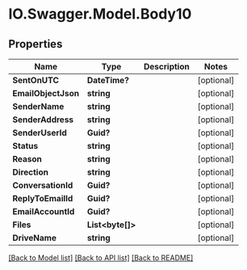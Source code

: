 # IO.Swagger.Model.Body10
## Properties

Name | Type | Description | Notes
------------ | ------------- | ------------- | -------------
**SentOnUTC** | **DateTime?** |  | [optional] 
**EmailObjectJson** | **string** |  | [optional] 
**SenderName** | **string** |  | [optional] 
**SenderAddress** | **string** |  | [optional] 
**SenderUserId** | **Guid?** |  | [optional] 
**Status** | **string** |  | [optional] 
**Reason** | **string** |  | [optional] 
**Direction** | **string** |  | [optional] 
**ConversationId** | **Guid?** |  | [optional] 
**ReplyToEmailId** | **Guid?** |  | [optional] 
**EmailAccountId** | **Guid?** |  | [optional] 
**Files** | **List&lt;byte[]&gt;** |  | [optional] 
**DriveName** | **string** |  | [optional] 

[[Back to Model list]](../README.md#documentation-for-models) [[Back to API list]](../README.md#documentation-for-api-endpoints) [[Back to README]](../README.md)

